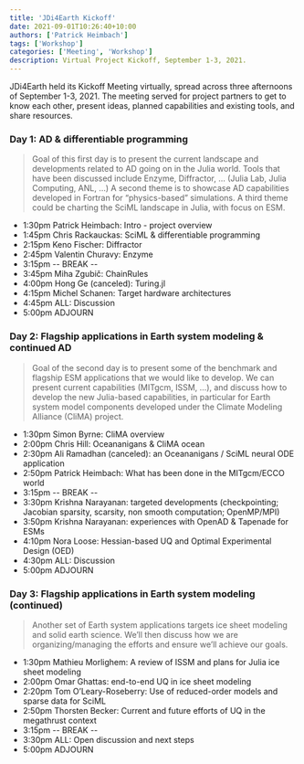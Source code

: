 ```yaml
---
title: 'JDi4Earth Kickoff'
date: 2021-09-01T10:26:40+10:00
authors: ['Patrick Heimbach']
tags: ['Workshop']
categories: ['Meeting', 'Workshop']
description: Virtual Project Kickoff, September 1-3, 2021.
---
```


JDi4Earth held its Kickoff Meeting virtually, spread across three afternoons of September 1-3, 2021. The meeting served for project partners to get to know each other, present ideas, planned capabilities and existing tools, and share resources. 

### Day 1: AD & differentiable programming
> Goal of this first day is to present the current landscape and developments related to AD going on in the Julia world. Tools that have been discussed include Enzyme, Diffractor, … (Julia Lab, Julia Computing, ANL, …) A second theme is to showcase AD capabilities developed in Fortran for “physics-based” simulations. A third theme could be charting the SciML landscape in Julia, with focus on ESM.
* 1:30pm Patrick Heimbach: Intro - project overview
* 1:45pm Chris Rackauckas: SciML & differentiable programming
* 2:15pm Keno Fischer: Diffractor
* 2:45pm Valentin Churavy: Enzyme
* 3:15pm -- BREAK --
* 3:45pm Miha Zgubič: ChainRules
* 4:00pm Hong Ge (canceled): Turing.jl
* 4:15pm Michel Schanen: Target hardware architectures
* 4:45pm ALL: Discussion
* 5:00pm ADJOURN

### Day 2: Flagship applications in Earth system modeling & continued AD
> Goal of the second day is to present some of the benchmark and flagship ESM applications that we would like to develop. We can present current capabilities (MITgcm, ISSM, …), and discuss how to develop the new Julia-based capabilities, in particular for Earth system model components developed under the Climate Modeling Alliance (CliMA) project.
* 1:30pm Simon Byrne: CliMA overview
* 2:00pm Chris Hill: Oceananigans & CliMA ocean
* 2:30pm Ali Ramadhan (canceled): an Oceananigans / SciML neural ODE application
* 2:50pm Patrick Heimbach: What has been done in the MITgcm/ECCO world
* 3:15pm -- BREAK --
* 3:30pm Krishna Narayanan: targeted developments (checkpointing; Jacobian sparsity, scarsity, non smooth computation; OpenMP/MPI)
* 3:50pm Krishna Narayanan: experiences with OpenAD & Tapenade for ESMs
* 4:10pm Nora Loose: Hessian-based UQ and Optimal Experimental Design (OED)
* 4:30pm ALL: Discussion
* 5:00pm ADJOURN

### Day 3: Flagship applications in Earth system modeling (continued)
> Another set of Earth system applications targets ice sheet modeling and solid earth science. We’ll then discuss how we are organizing/managing the efforts and ensure we’ll achieve our goals.
* 1:30pm Mathieu Morlighem: A review of ISSM and plans for Julia ice sheet modeling
* 2:00pm Omar Ghattas: end-to-end UQ in ice sheet modeling
* 2:20pm Tom O’Leary-Roseberry: Use of reduced-order models and sparse data for SciML 
* 2:50pm Thorsten Becker: Current and future efforts of UQ in the megathrust context
* 3:15pm -- BREAK --
* 3:30pm ALL: Open discussion and next steps
* 5:00pm ADJOURN


